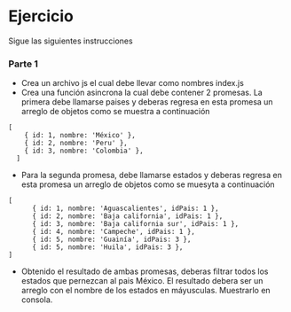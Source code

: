 # Ejercicio

Sigue las siguientes instrucciones

### Parte 1
- Crea un archivo js el cual debe llevar como nombres index.js
- Crea una función asincrona la cual debe contener 2 promesas. La primera debe llamarse paises y deberas regresa en esta promesa un arreglo de objetos como se muestra a continuación
```
[
    { id: 1, nombre: 'México' },
    { id: 2, nombre: 'Peru' },
    { id: 3, nombre: 'Colombia' },
  ]
```
- Para la segunda promesa, debe llamarse estados y deberas regresa en esta promesa un arreglo de objetos como se muesyta a continuación
```
[
      { id: 1, nombre: 'Aguascalientes', idPais: 1 },
      { id: 2, nombre: 'Baja california', idPais: 1 },
      { id: 3, nombre: 'Baja california sur', idPais: 1 },
      { id: 4, nombre: 'Campeche', idPais: 1 },
      { id: 5, nombre: 'Guainía', idPais: 3 },
      { id: 5, nombre: 'Huila', idPais: 3 },
]
```
-  Obtenido el resultado de ambas promesas, deberas filtrar todos los estados que pernezcan al pais México. El resultado debera ser un arreglo con el nombre de los estados en máyusculas. Muestrarlo en consola.
